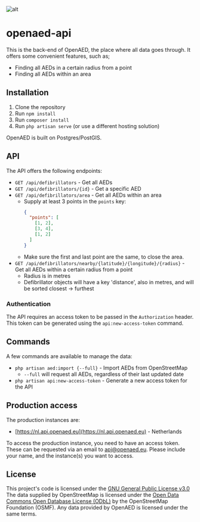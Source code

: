 ![alt](https://openaed.eu/assets/branding/openaed_Woordmerk.svg)

# openaed-api

This is the back-end of OpenAED, the place where all data goes through.
It offers some convenient features, such as;

-   Finding all AEDs in a certain radius from a point
-   Finding all AEDs within an area

## Installation

1. Clone the repository
2. Run `npm install`
3. Run `composer install`
4. Run `php artisan serve` (or use a different hosting solution)

OpenAED is built on Postgres/PostGIS.

## API

The API offers the following endpoints:

-   `GET /api/defibrillators` - Get all AEDs
-   `GET /api/defibrillators/{id}` - Get a specific AED
-   `GET /api/defibrillators/area` - Get all AEDs within an area
    -   Supply at least 3 points in the `points` key:
        ```JSON
        {
          "points": [
            [1, 2],
            [3, 4],
            [1, 2]
          ]
        }
        ```
    -   Make sure the first and last point are the same, to close the area.
-   `GET /api/defibrillators/nearby/{latitude}/{longitude}/{radius}` - Get all AEDs within a certain radius from a point
    -   Radius is in metres
    -   Defibrillator objects will have a key 'distance', also in metres, and will be sorted closest -> furthest

### Authentication

The API requires an access token to be passed in the `Authorization` header.
This token can be generated using the `api:new-access-token` command.

## Commands

A few commands are available to manage the data:

-   `php artisan aed:import {--full}` - Import AEDs from OpenStreetMap
    -   `--full` will request all AEDs, regardless of their last updated date
-   `php artisan api:new-access-token` - Generate a new access token for the API

## Production access

The production instances are:

-   [https://nl.api.openaed.eu](https://nl.api.openaed.eu) - Netherlands

To access the production instance, you need to have an access token.
These can be requested via an email to [api@openaed.eu](mailto:api@openaed.eu). Please include your name, and the instance(s) you want to access.

## License

This project's code is licensed under the [GNU General Public License v3.0](./COPYING)
The data supplied by OpenStreetMap is licensed under the [Open Data Commons Open Database License (ODbL)](https://opendatacommons.org/licenses/odbl/) by the OpenStreetMap Foundation (OSMF).
Any data provided by OpenAED is licensed under the same terms.
